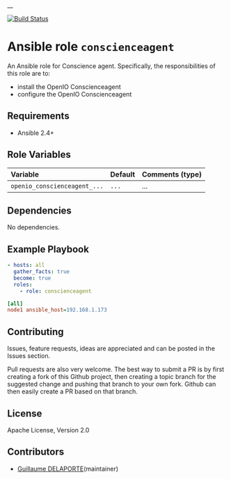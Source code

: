 
__

[![Build Status](https://travis-ci.org/open-io/ansible-role-openio-conscienceagent.svg?branch=master)](https://travis-ci.org/open-io/ansible-role-openio-conscienceagent)
# Ansible role `conscienceagent`

An Ansible role for Conscience agent. Specifically, the responsibilities of this role are to:

- install the OpenIO Conscienceagent
- configure the OpenIO Conscienceagent

## Requirements

- Ansible 2.4+

## Role Variables


| Variable   | Default | Comments (type)  |
| :---       | :---    | :---             |
| `openio_conscienceagent_...` | `...`   | ...              |

## Dependencies

No dependencies.

## Example Playbook

```yaml
- hosts: all
  gather_facts: true
  become: true
  roles:
    - role: conscienceagent
```


```ini
[all]
node1 ansible_host=192.168.1.173
```

## Contributing

Issues, feature requests, ideas are appreciated and can be posted in the Issues section.

Pull requests are also very welcome.
The best way to submit a PR is by first creating a fork of this Github project, then creating a topic branch for the suggested change and pushing that branch to your own fork.
Github can then easily create a PR based on that branch.

## License

Apache License, Version 2.0

## Contributors

- [Guillaume DELAPORTE](https://github.com/GuillaumeDelaporte)(maintainer)
